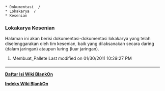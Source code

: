     * Dokumentasi  /
    * Lokakarya  /
    * Kesenian
### Lokakarya Kesenian
Halaman ini akan berisi dokumentasi-dokumentasi lokakarya yang telah
diselenggarakan oleh tim kesenian, baik yang dilaksanakan secara daring (dalam
jaringan) ataupun luring (luar jaringan).
   1. Membuat_Pallete
Last modified on 01/30/2011 10:29:27 PM
#### 
    
 
 
 
 
 
---
[**Daftar Isi Wiki BlankOn**](/DaftarIsi/README.md)
 
[**Indeks Wiki BlankOn**](/Indeks.md)

